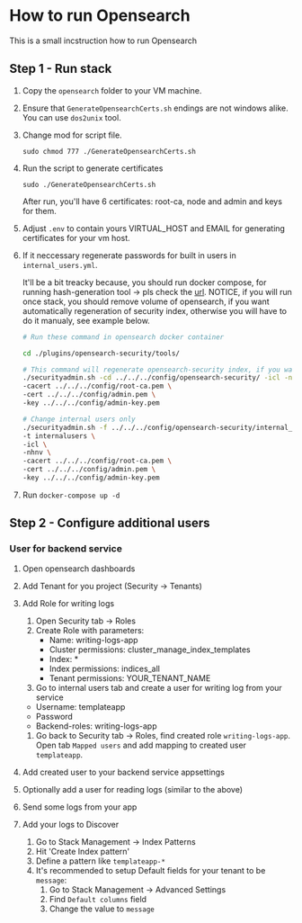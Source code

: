 ﻿# How to run Opensearch

This is a small incstruction how to run Opensearch

## Step 1 - Run stack
1. Copy the `opensearch` folder to your VM machine.
1. Ensure that `GenerateOpensearchCerts.sh` endings are not windows alike. You can use `dos2unix` tool.
1. Change mod for script file.

    ```
    sudo chmod 777 ./GenerateOpensearchCerts.sh
    ```
1. Run the script to generate certificates

   ```
   sudo ./GenerateOpensearchCerts.sh
   ```

   After run, you'll have 6 certificates: root-ca, node and admin and keys for them.
1. Adjust `.env` to contain yours VIRTUAL_HOST and EMAIL for generating certificates for your vm host.
1. If it neccessary regenerate passwords for built in users in `internal_users.yml`.

   It'll be a bit treacky because, you should run docker compose, for running hash-generation tool -> pls check the [url](https://opensearch.org/docs/latest/security-plugin/configuration/yaml/#internal_usersyml).
   NOTICE, if you will run once stack, you should remove volume of opensearch, if you want automatically regeneration of security index, otherwise you will have to do it manualy, see example below.

    ```sh
    # Run these command in opensearch docker container

    cd ./plugins/opensearch-security/tools/

    # This command will regenerate opensearch-security index, if you want to regenerate only internal users use command below
    ./securityadmin.sh -cd ../../../config/opensearch-security/ -icl -nhnv \
    -cacert ../../../config/root-ca.pem \
    -cert ../../../config/admin.pem \
    -key ../../../config/admin-key.pem

    # Change internal users only
    ./securityadmin.sh -f ../../../config/opensearch-security/internal_users.yml \
    -t internalusers \
    -icl \
    -nhnv \
    -cacert ../../../config/root-ca.pem \
    -cert ../../../config/admin.pem \
    -key ../../../config/admin-key.pem
    ```
1. Run `docker-compose up -d`

## Step 2 - Configure additional users

### User for backend service

1. Open opensearch dashboards
1. Add Tenant for you project (Security -> Tenants)
2. Add Role for writing logs
   1. Open Security tab -> Roles
   1. Create Role with parameters:
      * Name: writing-logs-app
      * Cluster permissions: cluster_manage_index_templates
      * Index: *
      * Index permissions: indices_all
      * Tenant permissions: YOUR_TENANT_NAME
   1. Go to internal users tab and create a user for writing log from your service
     * Username: templateapp
     * Password
     * Backend-roles: writing-logs-app

   1. Go back to Security tab -> Roles, find created role `writing-logs-app`. Open tab `Mapped users` and add mapping to created user `templateapp`.
1. Add created user to your backend service appsettings
1. Optionally add a user for reading logs (similar to the above)
1. Send some logs from your app
1. Add your logs to Discover
   1. Go to Stack Management -> Index Patterns
   2. Hit 'Create Index pattern'
   3. Define a pattern like `templateapp-*`
   4. It's recommended to setup Default fields for your tenant to be `message`:
      1. Go to Stack Management -> Advanced Settings
      2. Find `Default columns` field
      3. Change the value to `message`
